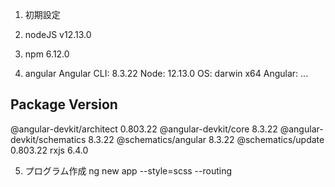 1. 初期設定

2. nodeJS v12.13.0

3. npm 6.12.0   

4. angular
Angular CLI: 8.3.22
Node: 12.13.0
OS: darwin x64
Angular:
...

Package                      Version
------------------------------------------------------
@angular-devkit/architect    0.803.22
@angular-devkit/core         8.3.22
@angular-devkit/schematics   8.3.22
@schematics/angular          8.3.22
@schematics/update           0.803.22
rxjs                         6.4.0

5. プログラム作成
ng new app --style=scss --routing
